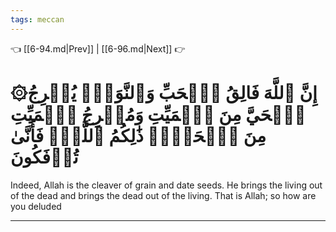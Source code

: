 ```yaml
---
tags: meccan
---
```


👈 [[6-94.md|Prev]] | [[6-96.md|Next]] 👉

# ۞إِنَّ ٱللَّهَ فَالِقُ ٱلۡحَبِّ وَٱلنَّوَىٰۖ يُخۡرِجُ ٱلۡحَيَّ مِنَ ٱلۡمَيِّتِ وَمُخۡرِجُ ٱلۡمَيِّتِ مِنَ ٱلۡحَيِّۚ ذَٰلِكُمُ ٱللَّهُۖ فَأَنَّىٰ تُؤۡفَكُونَ

Indeed, Allah is the cleaver of grain and date seeds. He brings the living out of the dead and brings the dead out of the living. That is Allah; so how are you deluded

---

